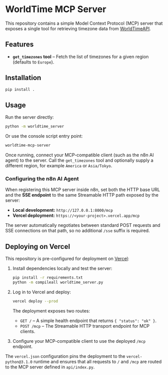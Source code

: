 # WorldTime MCP Server

This repository contains a simple Model Context Protocol (MCP) server that exposes a
single tool for retrieving timezone data from [WorldTimeAPI](http://worldtimeapi.org).

## Features

- **`get_timezones` tool** – Fetch the list of timezones for a given region
  (defaults to `Europe`).

## Installation

```bash
pip install .
```

## Usage

Run the server directly:

```bash
python -m worldtime_server
```

Or use the console script entry point:

```bash
worldtime-mcp-server
```

Once running, connect your MCP-compatible client (such as the n8n AI agent) to the
server. Call the `get_timezones` tool and optionally supply a different region, for
example `America` or `Asia/Tokyo`.

### Configuring the n8n AI Agent

When registering this MCP server inside n8n, set both the HTTP base URL and the
**SSE endpoint** to the same Streamable HTTP path exposed by the server:

- **Local development:** `http://127.0.0.1:8000/mcp`
- **Vercel deployment:** `https://<your-project>.vercel.app/mcp`

The server automatically negotiates between standard POST requests and SSE
connections on that path, so no additional `/sse` suffix is required.

## Deploying on Vercel

This repository is pre-configured for deployment on [Vercel](https://vercel.com/):

1. Install dependencies locally and test the server:

   ```bash
   pip install -r requirements.txt
   python -m compileall worldtime_server.py
   ```

2. Log in to Vercel and deploy:

   ```bash
   vercel deploy --prod
   ```

   The deployment exposes two routes:

   - `GET /` – A simple health endpoint that returns `{ "status": "ok" }`.
   - `POST /mcp` – The Streamable HTTP transport endpoint for MCP clients.

3. Configure your MCP-compatible client to use the deployed `/mcp` endpoint.

The `vercel.json` configuration pins the deployment to the `vercel-python@3.1.0`
runtime and ensures that all requests to `/` and `/mcp` are routed to the MCP
server defined in `api/index.py`.
